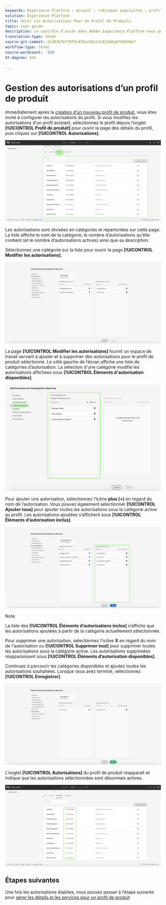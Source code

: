```yaml
---
keywords: Experience Platform ; accueil ; rubriques populaires ; profil de produits ; gérer les autorisations
solution: Experience Platform
title: Gérer Les Autorisations Pour Un Profil De Produits
topic: user guide
description: Le contrôle d’accès dans Adobe Experience Platform vous permet de gérer les rôles et les autorisations pour diverses fonctionnalités de Platform à l’aide d’Adobe Admin Console. Ce document sert de guide pour la gestion des autorisations pour un profil de produits pour la plate-forme.
translation-type: tm+mt
source-git-commit: a1103bfbf79f9c87bac5b113c01386a6fb8950e7
workflow-type: tm+mt
source-wordcount: '328'
ht-degree: 64%

---
```



# Gestion des autorisations d’un profil de produit

Immédiatement après la [création d’un nouveau profil de produit](#create-a-new-product-profile), vous êtes invité à configurer les autorisations du profil. Si vous modifiez les autorisations d’un profil existant, sélectionnez le profil depuis l’onglet **[!UICONTROL Profil de produit]** pour ouvrir la page des détails du profil, puis cliquez sur **[!UICONTROL Autorisations]**.

![autorisations de profil](../images/profile-permissions.png)

Les autorisations sont divisées en catégories et répertoriées sur cette page. La liste affiche le nom de la catégorie, le nombre d’autorisations qu’elle contient (et le nombre d’autorisations actives) ainsi que sa description.

Sélectionnez une catégorie sur la liste pour ouvrir la page **[!UICONTROL Modifier les autorisations]**.

![modification des autorisations](../images/edit-permissions.png)

La page **[!UICONTROL Modifier les autorisations]** fournit un espace de travail servant à ajouter et à supprimer des autorisations pour le profil de produit sélectionné. Le côté gauche de l’écran affiche une liste de catégories d’autorisation. La sélection d&#39;une catégorie modifie les autorisations affichées sous **[!UICONTROL Éléments d&#39;autorisation disponibles]**.

![changement de catégorie d’autorisations](../images/change-permissions-category.png)

Pour ajouter une autorisation, sélectionnez l’icône **plus (+)** en regard du nom de l’autorisation. Vous pouvez également sélectionner **[!UICONTROL Ajouter tous]** pour ajouter toutes les autorisations sous la catégorie active au profil. Les autorisations ajoutées s’affichent sous **[!UICONTROL Éléments d’autorisation inclus]**.

![ajout d’autorisations](../images/add-permissions.png)

>[!NOTE]
>
>La liste des **[!UICONTROL Éléments d’autorisations inclus]** n’affiche que les autorisations ajoutées à partir de la catégorie actuellement sélectionnée.

Pour supprimer une autorisation, sélectionnez l&#39;icône **X** en regard du nom de l&#39;autorisation ou **[!UICONTROL Supprimer tout]** pour supprimer toutes les autorisations sous la catégorie active. Les autorisations supprimées réapparaissent sous **[!UICONTROL Éléments d’autorisation disponibles]**.

Continuez à parcourir les catégories disponibles et ajoutez toutes les autorisations souhaitées. Lorsque vous avez terminé, sélectionnez **[!UICONTROL Enregistrer]**.

![ajout d’autorisations terminé](../images/permissions-finish.png)

L’onglet **[!UICONTROL Autorisations]** du profil de produit réapparaît et indique que les autorisations sélectionnées sont désormais actives.

![autorisations ajoutées](../images/added-permissions.png)

## Étapes suivantes

Une fois les autorisations établies, vous pouvez passer à l’étape suivante pour [gérer les détails et les services pour un profil de produit](details-and-services.md)
